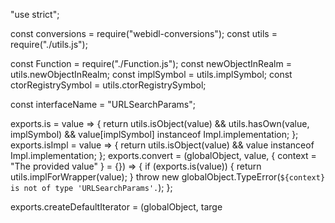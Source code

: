 "use strict";

const conversions = require("webidl-conversions");
const utils = require("./utils.js");

const Function = require("./Function.js");
const newObjectInRealm = utils.newObjectInRealm;
const implSymbol = utils.implSymbol;
const ctorRegistrySymbol = utils.ctorRegistrySymbol;

const interfaceName = "URLSearchParams";

exports.is = value => {
  return utils.isObject(value) && utils.hasOwn(value, implSymbol) && value[implSymbol] instanceof Impl.implementation;
};
exports.isImpl = value => {
  return utils.isObject(value) && value instanceof Impl.implementation;
};
exports.convert = (globalObject, value, { context = "The provided value" } = {}) => {
  if (exports.is(value)) {
    return utils.implForWrapper(value);
  }
  throw new globalObject.TypeError(`${context} is not of type 'URLSearchParams'.`);
};

exports.createDefaultIterator = (globalObject, targe